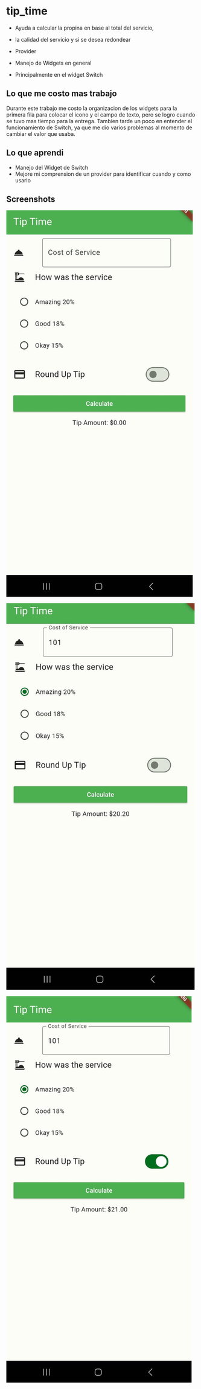 # tip_time
- Ayuda a calcular la propina en base al total del servicio,
- la calidad del servicio y si se desea redondear

- Provider
- Manejo de Widgets en general
- Principalmente en el widget Switch

## Lo que me costo mas trabajo
Durante este trabajo me costo la organizacion de los widgets para la primera fila
para colocar el icono y el campo de texto, pero se logro cuando se tuvo mas tiempo
para la entrega.
Tambien tarde un poco en entender el funcionamiento de Switch, ya que me dio varios
problemas al momento de cambiar el valor que usaba.

## Lo que aprendi
- Manejo del Widget de Switch
- Mejore mi comprension de un provider para identificar cuando y como usarlo

## Screenshots
![alt text](assets/1.jpeg)

![alt text](assets/2.jpeg)

![alt text](assets/3.jpeg)